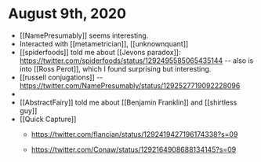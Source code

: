 # August 9th, 2020
- [[NamePresumably]] seems interesting.
- Interacted with [[metametrician]], [[unknownquant]]
- [[spiderfoods]] told me about [[Jevons paradox]]: https://twitter.com/spiderfoods/status/1292495585065435144 -- also is into [[Ross Perot]], which I found surprising but interesting.
- [[russell conjugations]] -- https://twitter.com/NamePresumably/status/1292527719092228096
- 
- [[AbstractFairy]] told me about [[Benjamin Franklin]] and [[shirtless guy]]
- [[Quick Capture]]
    - https://twitter.com/flancian/status/1292419427196174338?s=09


    - https://twitter.com/Conaw/status/1292164908688134145?s=09



